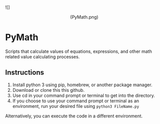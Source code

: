 ![]<center>(PyMath.png)</center>
# PyMath
Scripts that calculate values of equations, expressions, and other math related value calculating processes. 
## Instructions
1. Install python 3 using pip, homebrew, or another package manager.
2. Download or clone this this github.
3. Use cd in your command prompt or terminal to get into the directory.
4. If you choose to use your command prompt or terminal as an environment, run your desired file using `python3 FileName.py`

Alternatively, you can execute the code in a different environment.
